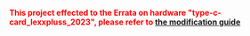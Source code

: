 

<font color = red><b> This project effected to the Errata on hardware "type-c-card_lexxpluss_2023", please refer to [the modification guide](https://github.com/shujima/type-c-card/blob/master/hardware/sample/type-c-card_lexxpluss_2023)
 </b></font>

